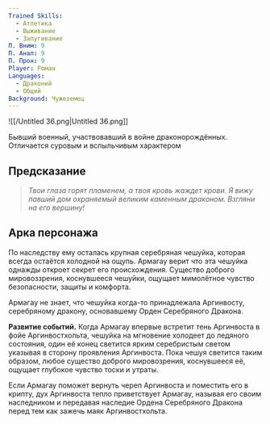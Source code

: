 ```yaml
---
Trained Skills:
  - Атлетика
  - Выживание
  - Запугивание
П. Вним: 9
П. Анал: 9
П. Прон: 9
Player: Роман
Languages:
  - Драконий
  - Общий
Background: Чужеземец
---
```

![[/Untitled 36.png|Untitled 36.png]]

Бывший военный, участвовавший в войне драконорождённых. Отличается суровым и вспыльчивым характером

## Предсказание

> _Твои глаза горят пламенем, а твоя кровь жаждет крови. Я вижу павший дом охраняемый великим каменным драконом. Взгляни на его вершину!_

## Арка персонажа

По наследству ему осталась крупная серебряная чешуйка, которая всегда остаётся холодной на ощупь. Армагау верит что эта чешуйка однажды откроет секрет его происхождения. Существо доброго мировоззрения, коснувшееся чешуйки, ощущает мимолётное чувство безопасности, защиты и комфорта.

Армагау не знает, что чешуйка когда-то принадлежала Аргинвосту, серебряному дракону, основавшему Орден Серебряного Дракона.

**Развитие событий.** Когда Армагау впервые встретит тень Аргинвоста в фойе Аргинвостхольта, чешуйка на мгновение холодеет до ледяного состояния, один её конец светится ярким серебристым светом указывая в сторону проявления Аргинвоста. Пока чешуя светится таким образом, любое существо доброго мировозрения, коснувшееся её, ощущает глубокое чувство тоски и утраты.

Если Армагау поможет вернуть череп Аргинвоста и поместить его в крипту, дух Аргинвоста тепло приветствует Армагау, называя его своим наследником и передавая наследие Ордена Серебряного Дракона перед тем как зажечь маяк Аргинвостхольта.